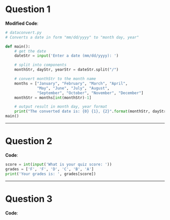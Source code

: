 # **Question 1**
**Modified Code**:
```python
# dataconvert.py
# Converts a date in form "mm/dd/yyyy" to "month day, year"

def main():
    # get the date
    dateStr = input('Enter a date (mm/dd/yyyy): ')

    # split into components
    monthStr, dayStr, yearStr = dateStr.split("/")

    # convert monthStr to the month name
    months = ["January", "February", "March", "April",
              "May", "June", "July", "August",
              "September", "October", "November", "December"]
    monthStr = months[int(monthStr)-1]

    # output result in month day, year format
    print("The converted date is: {0} {1}, {2}".format(monthStr, dayStr, yearStr))
main()
```

---

# **Question 2**
**Code**:
```python
score = int(input('What is your quiz score: '))
grades = ['F', 'F', 'D', 'C', 'B', 'A']
print('Your grades is: ', grades[score])
```

---

# **Question 3**
**Code**:
```python


